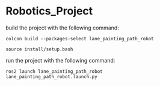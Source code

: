 # Robotics_Project

build the project with the following command:

```
colcon build --packages-select lane_painting_path_robot

```

```
source install/setup.bash
```

run the project with the following command:

```
ros2 launch lane_painting_path_robot lane_painting_path_robot.launch.py
```
